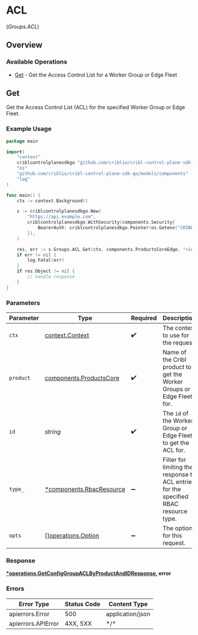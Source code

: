 # ACL
(*Groups.ACL*)

## Overview

### Available Operations

* [Get](#get) - Get the Access Control List for a Worker Group or Edge Fleet

## Get

Get the Access Control List (ACL) for the specified Worker Group or Edge Fleet.

### Example Usage

<!-- UsageSnippet language="go" operationID="getConfigGroupAclByProductAndId" method="get" path="/products/{product}/groups/{id}/acl" -->
```go
package main

import(
	"context"
	criblcontrolplanesdkgo "github.com/criblio/cribl-control-plane-sdk-go"
	"os"
	"github.com/criblio/cribl-control-plane-sdk-go/models/components"
	"log"
)

func main() {
    ctx := context.Background()

    s := criblcontrolplanesdkgo.New(
        "https://api.example.com",
        criblcontrolplanesdkgo.WithSecurity(components.Security{
            BearerAuth: criblcontrolplanesdkgo.Pointer(os.Getenv("CRIBLCONTROLPLANE_BEARER_AUTH")),
        }),
    )

    res, err := s.Groups.ACL.Get(ctx, components.ProductsCoreEdge, "<id>", components.RbacResourceMacros.ToPointer())
    if err != nil {
        log.Fatal(err)
    }
    if res.Object != nil {
        // handle response
    }
}
```

### Parameters

| Parameter                                                                             | Type                                                                                  | Required                                                                              | Description                                                                           |
| ------------------------------------------------------------------------------------- | ------------------------------------------------------------------------------------- | ------------------------------------------------------------------------------------- | ------------------------------------------------------------------------------------- |
| `ctx`                                                                                 | [context.Context](https://pkg.go.dev/context#Context)                                 | :heavy_check_mark:                                                                    | The context to use for the request.                                                   |
| `product`                                                                             | [components.ProductsCore](../../models/components/productscore.md)                    | :heavy_check_mark:                                                                    | Name of the Cribl product to get the Worker Groups or Edge Fleets for.                |
| `id`                                                                                  | *string*                                                                              | :heavy_check_mark:                                                                    | The <code>id</code> of the Worker Group or Edge Fleet to get the ACL for.             |
| `type_`                                                                               | [*components.RbacResource](../../models/components/rbacresource.md)                   | :heavy_minus_sign:                                                                    | Filter for limiting the response to ACL entries for the specified RBAC resource type. |
| `opts`                                                                                | [][operations.Option](../../models/operations/option.md)                              | :heavy_minus_sign:                                                                    | The options for this request.                                                         |

### Response

**[*operations.GetConfigGroupACLByProductAndIDResponse](../../models/operations/getconfiggroupaclbyproductandidresponse.md), error**

### Errors

| Error Type         | Status Code        | Content Type       |
| ------------------ | ------------------ | ------------------ |
| apierrors.Error    | 500                | application/json   |
| apierrors.APIError | 4XX, 5XX           | \*/\*              |